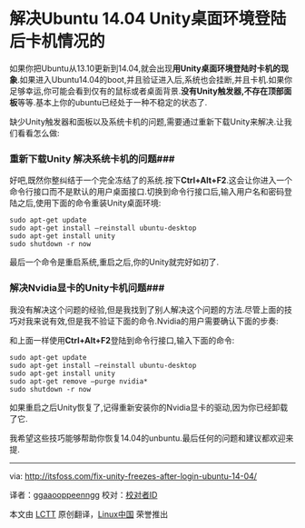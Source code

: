 解决Ubuntu 14.04 Unity桌面环境登陆后卡机情况的
================================================================================

如果你把Ubuntu从13.10更新到14.04,就会出现**用Unity桌面环境登陆时卡机的现象**.如果进入Ubuntu14.04的boot,并且验证进入后,系统也会挂断,并且卡机.如果你足够幸运,你可能会看到仅有的鼠标或者桌面背景.**没有Unity触发器,不存在顶部面板**等等.基本上你的ubuntu已经处于一种不稳定的状态了.

缺少Unity触发器和面板以及系统卡机的问题,需要通过重新下载Unity来解决.让我们看看怎么做:

### 重新下载Unity 解决系统卡机的问题###

好吧,既然你整纠结于一个完全冻结了的系统.按下**Ctrl+Alt+F2**.这会让你进入一个命令行接口而不是默认的用户桌面接口.切换到命令行接口后,输入用户名和密码登陆之后,使用下面的命令重装Unity桌面环境:

    sudo apt-get update
    sudo apt-get install –reinstall ubuntu-desktop
    sudo apt-get install unity
    sudo shutdown -r now

最后一个命令是重启系统,重启之后,你的Unity就完好如初了.


### 解决Nvidia显卡的Unity卡机问题###

我没有解决这个问题的经验,但是我找到了别人解决这个问题的方法.尽管上面的技巧对我来说有效,但是我不验证下面的命令.Nvidia的用户需要确认下面的步奏:

和上面一样使用**Ctrl+Alt+F2**登陆到命令行接口,输入下面的命令:

    sudo apt-get update
    sudo apt-get install –reinstall ubuntu-desktop
    sudo apt-get install unity
    sudo apt-get remove –purge nvidia*
    sudo shutdown -r now

如果重启之后Unity恢复了,记得重新安装你的Nvidia显卡的驱动,因为你已经卸载了它.

我希望这些技巧能够帮助你恢复14.04的unbuntu.最后任何的问题和建议都欢迎来提.

--------------------------------------------------------------------------------

via: http://itsfoss.com/fix-unity-freezes-after-login-ubuntu-14-04/

译者：[ggaaooppeenngg](https://github.com/ggaaooppeenngg) 校对：[校对者ID](https://github.com/校对者ID)

本文由 [LCTT](https://github.com/LCTT/TranslateProject) 原创翻译，[Linux中国](http://linux.cn/) 荣誉推出
